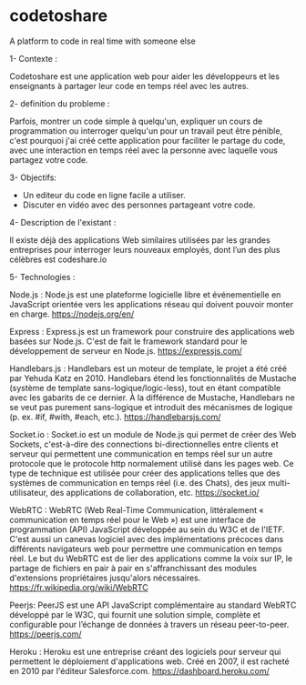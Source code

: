 # codetoshare
A platform to code in real time with someone else

1-	Contexte :

Codetoshare est une application web pour aider les développeurs et les enseignants à partager leur code en temps réel avec les autres.

2-	definition du probleme :

Parfois, montrer un code simple à quelqu'un, expliquer un cours de programmation ou interroger quelqu'un pour un travail peut être pénible, c'est pourquoi j'ai créé cette application pour faciliter le partage du code, avec une interaction en temps réel avec la personne avec laquelle vous partagez votre code.

3-	Objectifs:

-	Un editeur du code en ligne facile a utiliser.
-	Discuter en vidéo avec des personnes partageant votre code.
 


4-	Description de l'existant :

Il existe déjà des applications Web similaires utilisées par les grandes entreprises pour interroger leurs nouveaux employés, dont l’un des plus célèbres est codeshare.io

5-	Technologies :

Node.js : Node.js est une plateforme logicielle libre et événementielle en JavaScript orientée vers les applications réseau qui doivent pouvoir monter en charge.
https://nodejs.org/en/

Express : Express.js est un framework pour construire des applications web basées sur Node.js. C'est de fait le framework standard pour le développement de serveur en Node.js.
https://expressjs.com/



Handlebars.js : Handlebars est un moteur de template, le projet a été créé par Yehuda Katz en 2010. Handlebars étend les fonctionnalités de Mustache (système de template sans-logique/logic-less), tout en étant compatible avec les gabarits de ce dernier. À la différence de Mustache, Handlebars ne se veut pas purement sans-logique et introduit des mécanismes de logique (p. ex. #if, #with, #each, etc.).
https://handlebarsjs.com/

Socket.io : Socket.io est un module de Node.js qui permet de créer des Web Sockets, c'est-à-dire des connections bi-directionnelles entre clients et serveur qui permettent une communication en temps réel sur un autre protocole que le protocole http normalement utilisé dans les pages web. Ce type de technique est utilisée pour créer des applications telles que des systèmes de communication en temps réel (i.e. des Chats), des jeux multi-utilisateur, des applications de collaboration, etc. https://socket.io/

WebRTC : WebRTC (Web Real-Time Communication, littéralement « communication en temps réel pour le Web ») est une interface de programmation (API) JavaScript développée au sein du W3C et de l'IETF. C'est aussi un canevas logiciel avec des implémentations précoces dans différents navigateurs web pour permettre une communication en temps réel. Le but du WebRTC est de lier des applications comme la voix sur IP, le partage de fichiers en pair à pair en s'affranchissant des modules d'extensions propriétaires jusqu'alors nécessaires.
https://fr.wikipedia.org/wiki/WebRTC

Peerjs: PeerJS est une API JavaScript complémentaire au standard WebRTC développé par le W3C, qui fournit une solution simple, complète et configurable pour l’échange de données à travers un réseau peer-to-peer.
https://peerjs.com/



Heroku : Heroku est une entreprise créant des logiciels pour serveur qui permettent le déploiement d'applications web. Créé en 2007, il est racheté en 2010 par l'éditeur Salesforce.com.
https://dashboard.heroku.com/

